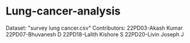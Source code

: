 # Lung-cancer-analysis
Dataset: "survey lung cancer.csv"
Contributors:
22PD03-Akash Kumar
22PD07-Bhuvanesh D
22PD18-Lalith Kishore S
22PD20-Livin Joseph J
